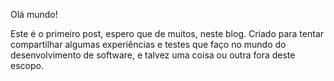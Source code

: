 <!--
layout: post
title: Olá, Mundo
date: 2016-01-03T00:06:03.881Z
comments: true
published: true
keywords:
description: Post inicial
categories: Hello World!
author: Lázaro Menezes
-->
Olá mundo!

Este é o primeiro post, espero que de muitos, neste blog. Criado para tentar compartilhar
algumas experiências e testes que faço no mundo do desenvolvimento de software, e talvez
uma coisa ou outra fora deste escopo.

